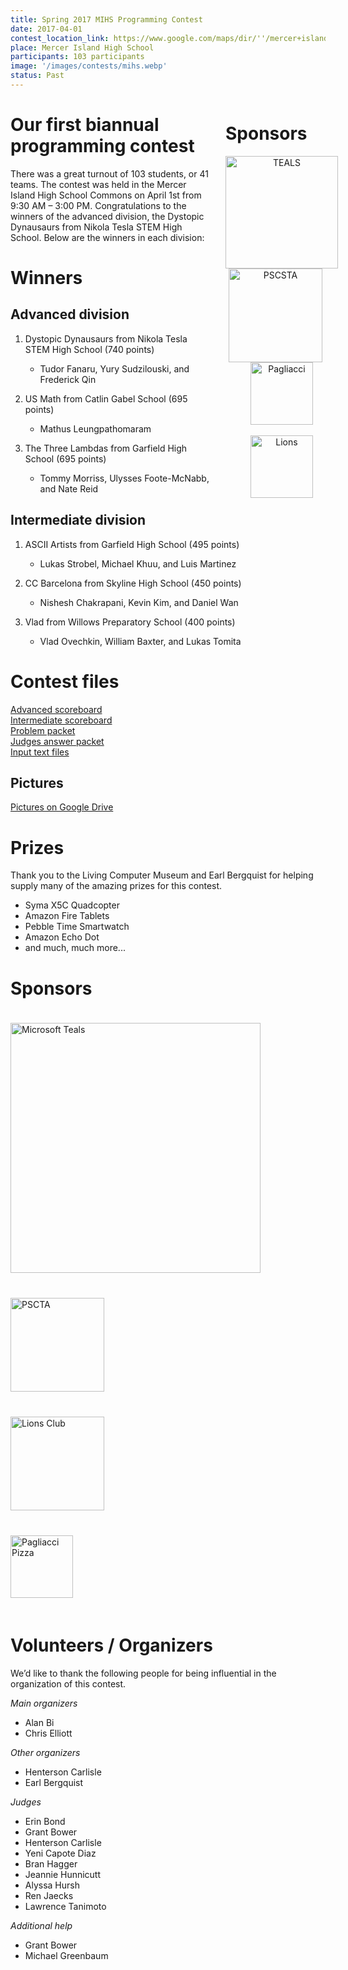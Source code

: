 ```yaml
---
title: Spring 2017 MIHS Programming Contest
date: 2017-04-01
contest_location_link: https://www.google.com/maps/dir/''/mercer+island+high+school/data=!4m5!4m4!1m0!1m2!1m1!1s0x54906bdae7961a9d:0x6e6caf34f523feb?sa=X&ved=2ahUKEwievorr45fdAhWEIjQIHTEbCswQ9RcwD3oECAoQEQ
place: Mercer Island High School
participants: 103 participants
image: '/images/contests/mihs.webp'
status: Past
---
```


<div style="float: right; margin-right: -20px; margin-left: 20px; text-align: center;">
  <h1 style="text-align: left"><b>Sponsors</b></h1>
  <a href="https://tealsk12.org"><img src="/images/partners/msft_teals.webp" alt="TEALS" style="width:180px;"></a>
  <br><a href="http://pscsta.org"><img src="/images/partners/pscsta.webp" alt="PSCSTA" style="width: 150px; margin-right: 20px;"></a> <br>
  <a href="https://pagliacci.com"><img src="/images/partners/pagliacci.webp" alt="Pagliacci" style="width:100px;"></a>
  <br><br><a href="https://www.facebook.com/MercerIslandLionsClub/"><img src="/images/partners/lions.webp" alt="Lions" style="width:100px;"></a>
</div> 

# Our first biannual programming contest

There was a great turnout of 103 students, or 41 teams. The contest was held in the Mercer Island High School Commons on April 1st from 9:30 AM – 3:00 PM. Congratulations to the winners of the advanced division, the Dystopic Dynausaurs from Nikola Tesla STEM High School.  Below are the winners in each division:

# Winners

## Advanced division

1. Dystopic Dynausaurs from Nikola Tesla STEM High School (740 points)

    - Tudor Fanaru, Yury Sudzilouski, and Frederick Qin
2. US Math from Catlin Gabel School (695 points)

    - Mathus Leungpathomaram
3. The Three Lambdas from Garfield High School (695 points)

    - Tommy Morriss, Ulysses Foote-McNabb, and Nate Reid

## Intermediate division

1. ASCII Artists from Garfield High School (495 points)

    - Lukas Strobel, Michael Khuu, and Luis Martinez
2. CC Barcelona from Skyline High School (450 points)

    - Nishesh Chakrapani, Kevin Kim, and Daniel Wan
3. Vlad from Willows Preparatory School (400 points)

    - Vlad Ovechkin, William Baxter, and Lukas Tomita

# Contest files

[Advanced scoreboard](/assets/docs/spring_2017_mihs/advanced_scoreboard.pdf)  
[Intermediate scoreboard](/assets/docs/spring_2017_mihs/intermediate_scoreboard.pdf)  
[Problem packet](/assets/docs/spring_2017_mihs/problem_set.pdf)  
[Judges answer packet](/assets/docs/spring_2017_mihs/judges_data.pdf)  
[Input text files](/assets/docs/spring_2017_mihs/inputs_outputs.zip)

## Pictures

[Pictures on Google Drive](https://drive.google.com/open?id=1AyF9actR2xeUIRPro66Zc98Z9T4EG-mb)

# Prizes

Thank you to the Living Computer Museum and Earl Bergquist for helping supply many of the amazing prizes for this contest.

 - Syma X5C Quadcopter
 - Amazon Fire Tablets
 - Pebble Time Smartwatch
 - Amazon Echo Dot
 - and much, much more...

# Sponsors

<div>
  <a href="https://www.tealsk12.org/">
    <img src="/images/partners/msft_teals.webp" alt="Microsoft Teals" style="width: 400px; margin-top: 20px; margin-bottom: 20px;">
  </a>
</div>

<div>
  <a href="http://pscsta.org">
    <img src="/images/partners/pscsta.webp" alt="PSCTA" style="width: 150px; margin-top: 20px; margin-bottom: 20px;">
  </a>
</div>
<div>
  <a href="(https://www.facebook.com/MercerIslandLionsClub/">
    <img src="/images/partners/lions.webp" alt="Lions Club" style="width: 150px; margin-top: 20px; margin-bottom: 20px;">
  </a>
</div>
<div>
  <a href="https://www.pagliacci.com/">
    <img src="/images/partners/pagliacci.webp" alt="Pagliacci Pizza" style="width: 100px; margin-top: 20px; margin-bottom: 20px;">
  </a>
</div>

# Volunteers / Organizers

We’d like to thank the following people for being influential in the organization of this contest.

_Main organizers_

- Alan Bi
- Chris Elliott

_Other organizers_

- Henterson Carlisle
- Earl Bergquist

_Judges_

- Erin Bond
- Grant Bower
- Henterson Carlisle
- Yeni Capote Diaz
- Bran Hagger
- Jeannie Hunnicutt
- Alyssa Hursh
- Ren Jaecks
- Lawrence Tanimoto

_Additional help_

- Grant Bower
- Michael Greenbaum
